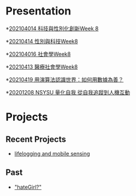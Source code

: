 # Presentation

*[202104014 科技與性別化創新Week 8]()

*[20210414 性別與科技Week8 ]()

*[202104016 社會學Week8]()

*[20210413 醫療社會學Week8]()

*[20210419 用演算法認識世界：如何用數據為善？](https://docs.google.com/presentation/d/e/2PACX-1vSLJZVmtYqoJhbjWrKj6FVXweKZSkSDdaMu1YvF615R2eBEm0iTRK4JgEWY0OxrDCxvDtx3c0tQ2KEp/pub?start=false&loop=false&delayms=3000)

*[20201208 NSYSU 量化自我 從自我追蹤到人機互動]()

# Projects

## Recent Projects
* [lifelogging and mobile sensing]()

## Past
* ["hateGirl?"]()

